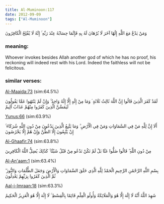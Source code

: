 ```yaml
---
title: Al-Muminoon:117
date: 2012-09-09
tags: ["Al-Muminoon"]
---
```

وَمَنْ يَدْعُ مَعَ اللَّهِ إِلَٰهًا آخَرَ لَا بُرْهَانَ لَهُ بِهِ فَإِنَّمَا حِسَابُهُ عِنْدَ رَبِّهِ ۚ إِنَّهُ لَا يُفْلِحُ الْكَافِرُونَ
### meaning: 
Whoever invokes besides Allah another god of which he has no proof, his reckoning will indeed rest with his Lord. Indeed the faithless will not be felicitous.
### similar verses: 

[Al-Maaida:73](/5/73) (sim:64.5%)

لَقَدْ كَفَرَ الَّذِينَ قَالُوا إِنَّ اللَّهَ ثَالِثُ ثَلَاثَةٍ ۘ وَمَا مِنْ إِلَٰهٍ إِلَّا إِلَٰهٌ وَاحِدٌ ۚ وَإِنْ لَمْ يَنْتَهُوا عَمَّا يَقُولُونَ لَيَمَسَّنَّ الَّذِينَ كَفَرُوا مِنْهُمْ عَذَابٌ أَلِيمٌ

[Yunus:66](/10/66) (sim:63.9%)

أَلَا إِنَّ لِلَّهِ مَنْ فِي السَّمَاوَاتِ وَمَنْ فِي الْأَرْضِ ۗ وَمَا يَتَّبِعُ الَّذِينَ يَدْعُونَ مِنْ دُونِ اللَّهِ شُرَكَاءَ ۚ إِنْ يَتَّبِعُونَ إِلَّا الظَّنَّ وَإِنْ هُمْ إِلَّا يَخْرُصُونَ

[Al-Ghaafir:74](/40/74) (sim:63.8%)

مِنْ دُونِ اللَّهِ ۖ قَالُوا ضَلُّوا عَنَّا بَلْ لَمْ نَكُنْ نَدْعُو مِنْ قَبْلُ شَيْئًا ۚ كَذَٰلِكَ يُضِلُّ اللَّهُ الْكَافِرِينَ

[Al-An'aam:1](/6/1) (sim:63.4%)

بِسْمِ اللَّهِ الرَّحْمَٰنِ الرَّحِيمِ الْحَمْدُ لِلَّهِ الَّذِي خَلَقَ السَّمَاوَاتِ وَالْأَرْضَ وَجَعَلَ الظُّلُمَاتِ وَالنُّورَ ۖ ثُمَّ الَّذِينَ كَفَرُوا بِرَبِّهِمْ يَعْدِلُونَ

[Aal-i-Imraan:18](/3/18) (sim:63.3%)

شَهِدَ اللَّهُ أَنَّهُ لَا إِلَٰهَ إِلَّا هُوَ وَالْمَلَائِكَةُ وَأُولُو الْعِلْمِ قَائِمًا بِالْقِسْطِ ۚ لَا إِلَٰهَ إِلَّا هُوَ الْعَزِيزُ الْحَكِيمُ
